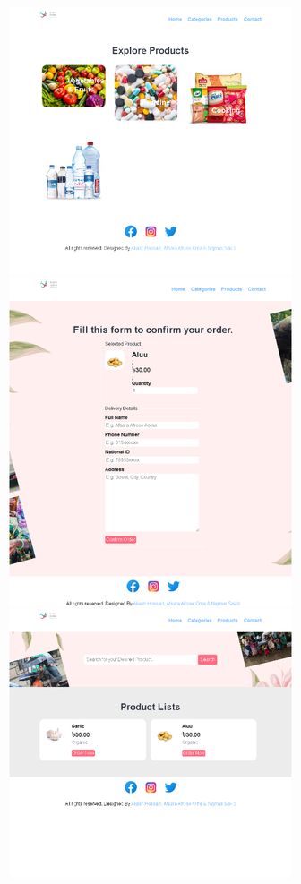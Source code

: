 <img src="/images/GUI/localhost_prj_categories.php.png" alt="drawing" />
<img src="/images/GUI/localhost_prj_order.php_food_id=56.png" alt="drawing" />
<img src="/images/GUI/localhost_prj_products.php.png" alt="drawing" />


